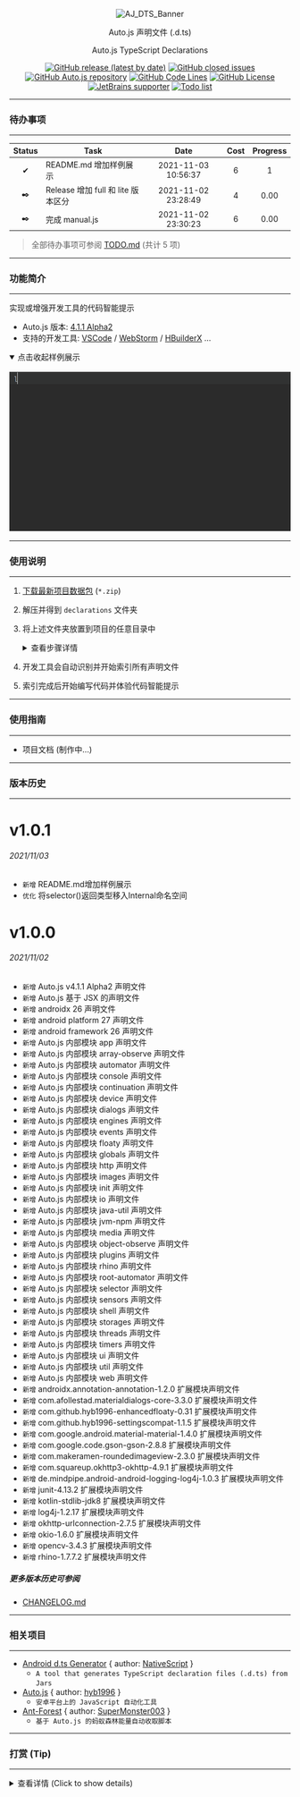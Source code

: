 <!--suppress HtmlDeprecatedAttribute -->

<div align="center">
  <p>
    <img alt="AJ_DTS_Banner" src="https://github.com/SuperMonster002/Hello-Sockpuppet/raw/master/auto.js-ts-declarations-banner_1024×310.png" width="512"/>
  </p>

  <p>Auto.js 声明文件 (.d.ts)</p>
  <p>Auto.js TypeScript Declarations</p>

  <p>
    <a href="https://github.com/SuperMonster003/Auto.js-TypeScript-Declarations/releases/latest"><img alt="GitHub release (latest by date)" src="https://img.shields.io/github/v/release/SuperMonster003/Auto.js-TypeScript-Declarations"/></a>
    <a href="https://github.com/SuperMonster003/Auto.js-TypeScript-Declarations/issues"><img alt="GitHub closed issues" src="https://img.shields.io/github/issues/SuperMonster003/Auto.js-TypeScript-Declarations?color=009688"/></a>
    <a href="https://github.com/hyb1996/Auto.js"><img alt="GitHub Auto.js repository" src="https://img.shields.io/badge/auto.js-4.1.1 alpha2-67a91b"/></a>
    <a href="https://github.com/SuperMonster003/Auto.js-TypeScript-Declarations/find/master"><img alt="GitHub Code Lines" src="https://img.shields.io/tokei/lines/github/SuperMonster003/Auto.js-TypeScript-Declarations?color=37474F"/></a>
    <a href="https://github.com/SuperMonster003/Auto.js-TypeScript-Declarations/blob/master/LICENSE"><img alt="GitHub License" src="https://img.shields.io/github/license/SuperMonster003/Auto.js-TypeScript-Declarations?color=534BAE"/></a>
    <a href="https://www.jetbrains.com/?from=Auto.js-TypeScript-Declarations"><img alt="JetBrains supporter" src="https://img.shields.io/badge/supporter-JetBrains-ee4677"/></a>
    <a href="https://github.com/SuperMonster003/Auto.js-TypeScript-Declarations/blob/master/docs/TODO.md"><img alt="Todo list" src="https://img.shields.io/badge/todo-5-C63F17"/></a>
  </p>
</div>

******

### 待办事项

******

| Status | Task | Date | Cost | Progress |
| :---: | --- | :---: | :---: | :---: |
| ✔ | README.md 增加样例展示 | 2021-11-03 10:56:37 | 6 | 1 |
| ✒️ | Release 增加 full 和 lite 版本区分 | 2021-11-02 23:28:49 | 4 | 0.00 |
| ✒️ | 完成 manual.js | 2021-11-02 23:30:23 | 6 | 0.00 |

> 全部待办事项可参阅 [TODO.md](https://github.com/SuperMonster003/Auto.js-TypeScript-Declarations/blob/master/docs/TODO.md) (共计 5 项)

******

### 功能简介

******

实现或增强开发工具的代码智能提示

* Auto.js 版本: [4.1.1 Alpha2](https://github.com/SuperMonster002/Hello-Sockpuppet/raw/master/%5Bauto.js%5D%5B4.1.1_alpha2%5D%5Barm-v7%5D(b69a4e23).apk?raw=true)
* 支持的开发工具: [VSCode](https://code.visualstudio.com/download) / [WebStorm](https://www.jetbrains.com/webstorm/download/) / [HBuilderX](https://www.dcloud.io/hbuilderx.html) ...

<details open><summary>点击收起样例展示</summary>
   <div align="center">
      <br>
      <img alt="Demo" src="https://github.com/SuperMonster002/Hello-Sockpuppet/blob/master/auto.js-ts-declarations-demo.gif"/>
   </div>
</details>

******

### 使用说明

******

1. [下载最新项目数据包](https://github.com/SuperMonster003/Auto.js-TypeScript-Declarations/archive/master.zip) (`*.zip`)
2. 解压并得到 `declarations` 文件夹
3. 将上述文件夹放置到项目的任意目录中

   <details><summary>查看步骤详情</summary>

   假设用户有一个名为 `hello` 的项目<br>
   项目目录结构如下:

       hello / images / ...
       hello / docs / ...
       hello / main.js
       hello / project.json
       ...

   则 `declarations` 文件夹支持以下方式放置

       hello / declarations / (推荐)
       hello / images / declarations /
       hello / docs / declarations /
       hello / ... / ... / declarations /

   但不能放置在项目的同级或上级目录中
   </details>

4. 开发工具会自动识别并开始索引所有声明文件
5. 索引完成后开始编写代码并体验代码智能提示

******

### 使用指南

******

* 项目文档 (制作中...)

******

### 版本历史

******

[comment]: <> (Version history only shows last 3 versions)

# v1.0.1

###### 2021/11/03

* `新增` README.md增加样例展示
* `优化` 将selector()返回类型移入Internal命名空间

# v1.0.0

###### 2021/11/02

* `新增` Auto.js v4.1.1 Alpha2 声明文件
* `新增` Auto.js 基于 JSX 的声明文件
* `新增` androidx 26 声明文件
* `新增` android platform 27 声明文件
* `新增` android framework 26 声明文件
* `新增` Auto.js 内部模块 app 声明文件
* `新增` Auto.js 内部模块 array-observe 声明文件
* `新增` Auto.js 内部模块 automator 声明文件
* `新增` Auto.js 内部模块 console 声明文件
* `新增` Auto.js 内部模块 continuation 声明文件
* `新增` Auto.js 内部模块 device 声明文件
* `新增` Auto.js 内部模块 dialogs 声明文件
* `新增` Auto.js 内部模块 engines 声明文件
* `新增` Auto.js 内部模块 events 声明文件
* `新增` Auto.js 内部模块 floaty 声明文件
* `新增` Auto.js 内部模块 globals 声明文件
* `新增` Auto.js 内部模块 http 声明文件
* `新增` Auto.js 内部模块 images 声明文件
* `新增` Auto.js 内部模块 init 声明文件
* `新增` Auto.js 内部模块 io 声明文件
* `新增` Auto.js 内部模块 java-util 声明文件
* `新增` Auto.js 内部模块 jvm-npm 声明文件
* `新增` Auto.js 内部模块 media 声明文件
* `新增` Auto.js 内部模块 object-observe 声明文件
* `新增` Auto.js 内部模块 plugins 声明文件
* `新增` Auto.js 内部模块 rhino 声明文件
* `新增` Auto.js 内部模块 root-automator 声明文件
* `新增` Auto.js 内部模块 selector 声明文件
* `新增` Auto.js 内部模块 sensors 声明文件
* `新增` Auto.js 内部模块 shell 声明文件
* `新增` Auto.js 内部模块 storages 声明文件
* `新增` Auto.js 内部模块 threads 声明文件
* `新增` Auto.js 内部模块 timers 声明文件
* `新增` Auto.js 内部模块 ui 声明文件
* `新增` Auto.js 内部模块 util 声明文件
* `新增` Auto.js 内部模块 web 声明文件
* `新增` androidx.annotation-annotation-1.2.0 扩展模块声明文件
* `新增` com.afollestad.materialdialogs-core-3.3.0 扩展模块声明文件
* `新增` com.github.hyb1996-enhancedfloaty-0.31 扩展模块声明文件
* `新增` com.github.hyb1996-settingscompat-1.1.5 扩展模块声明文件
* `新增` com.google.android.material-material-1.4.0 扩展模块声明文件
* `新增` com.google.code.gson-gson-2.8.8 扩展模块声明文件
* `新增` com.makeramen-roundedimageview-2.3.0 扩展模块声明文件
* `新增` com.squareup.okhttp3-okhttp-4.9.1 扩展模块声明文件
* `新增` de.mindpipe.android-android-logging-log4j-1.0.3 扩展模块声明文件
* `新增` junit-4.13.2 扩展模块声明文件
* `新增` kotlin-stdlib-jdk8 扩展模块声明文件
* `新增` log4j-1.2.17 扩展模块声明文件
* `新增` okhttp-urlconnection-2.7.5 扩展模块声明文件
* `新增` okio-1.6.0 扩展模块声明文件
* `新增` opencv-3.4.3 扩展模块声明文件
* `新增` rhino-1.7.7.2 扩展模块声明文件

##### 更多版本历史可参阅

* [CHANGELOG.md](https://github.com/SuperMonster003/Auto.js-TypeScript-Declarations/blob/master/docs/CHANGELOG.md)

******

### 相关项目

******

* [Android d.ts Generator](https://github.com/NativeScript/android-dts-generator) { author: [NativeScript](https://github.com/NativeScript) }
    - `A tool that generates TypeScript declaration files (.d.ts) from Jars`
* [Auto.js](https://github.com/hyb1996/Auto.js) { author: [hyb1996](https://github.com/hyb1996) }
    - `安卓平台上的 JavaScript 自动化工具`
* [Ant-Forest](https://github.com/SuperMonster003/Ant-Forest) { author: [SuperMonster003](https://github.com/SuperMonster003) }
    - `基于 Auto.js 的蚂蚁森林能量自动收取脚本`

******

### 打赏 (Tip)

******

<details><summary>查看详情 (Click to show details)</summary><br>
<div align="center">
To tip online, scan the QR code below <br>
扫描对应二维码可打赏 <br><br>
I believe I could make it better with your support :) <br>
感谢每一份支持和鼓励 <br><br>

<a href="https://raw.githubusercontent.com/SuperMonster002/Hello-Sockpuppet/master/qr-alipay-sponsor_521%C3%97648.png"><img alt="Alipay sponsor" src="https://raw.githubusercontent.com/SuperMonster002/Hello-Sockpuppet/master/qr-alipay-sponsor_521%C3%97648.png" height="224"/></a>
<a href="https://raw.githubusercontent.com/SuperMonster002/Hello-Sockpuppet/master/qr-wechat-sponsor_521%C3%97648.png"><img alt="WeChat sponsor" src="https://raw.githubusercontent.com/SuperMonster002/Hello-Sockpuppet/master/qr-wechat-sponsor_521%C3%97648.png" height="224"/></a>
</div>
</details>